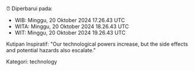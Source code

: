 ⏰ Diperbarui pada:
- WIB: Minggu, 20 Oktober 2024 17.26.43 UTC
- WITA: Minggu, 20 Oktober 2024 18.26.43 UTC
- WIT: Minggu, 20 Oktober 2024 19.26.43 UTC

Kutipan Inspiratif:
"Our technological powers increase, but the side effects and potential hazards also escalate."


Kategori: technology

